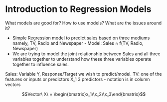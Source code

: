 # Introduction to Regression Models

 What models are good for? How to use models? What are the issues around it?

-  Simple Regression model to predict sales based on three mediums namely, TV, Radio and Newspaper -
 Model: Sales $\approx$ f(TV, Radio, Newspaper)
-  We are trying to model the joint relationship between Sales and all three variables together to understand how these three variables operate together to influence sales.

 Sales: Variable Y, Response/Target we wish to predict/model.
 TV: one of the features or inputs or predictors X_1
 3 predictors - notation is in column vectors
```math
Vector\  X\  = \begin{bmatrix}x_1\\x_2\\x_3\end{bmatrix}
```

 
